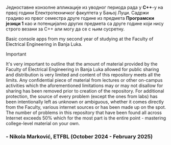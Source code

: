 Једноставне конзолне апликације из уводног периода рада у **C++**-у на првој години Електротехничког факултета у Бањој Луци. Садржи градиво из првог семестра друге године из предмета **Програмски језици 1** као и потенцијално других предмета са друге године који нису строго везани за C++ али могу да се с њим сусретну.

Basic console apps from my second year of studying at the Faculty of Electrical Engineering in Banja Luka.

> [!IMPORTANT]
> It's very important to outline that the amount of material provided by the Faculty of Electrical Engineering in Banja Luka allowed for public sharing and distribution is very limited and content of this repository meets all the limits. Any confidential piece of material from lectures or other on-campus activities which the aforementioned limitations may or may not disallow for sharing has been removed prior to creation of the repository. For additional protection, the source of every problem (except the ones from labs) has been intentionally left as unknown or ambiguous, whether it comes directly from the Faculty, various internet sources or has been made up on the spot. The number of problems in this repository that have been found all across Internet exceeds 50% which for the most part is the entire point - mastering college-level material on your own.

### - Nikola Marković, ETFBL (October 2024 - February 2025)
